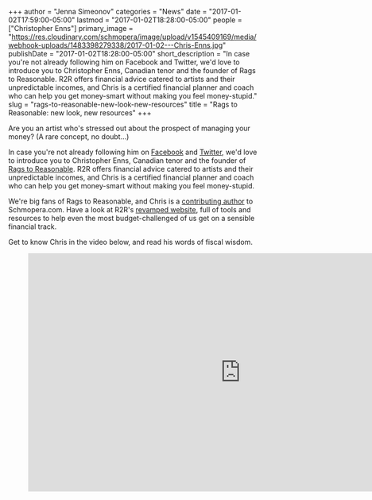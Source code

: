 +++
author = "Jenna Simeonov"
categories = "News"
date = "2017-01-02T17:59:00-05:00"
lastmod = "2017-01-02T18:28:00-05:00"
people = ["Christopher Enns"]
primary_image = "https://res.cloudinary.com/schmopera/image/upload/v1545409169/media/webhook-uploads/1483398279338/2017-01-02---Chris-Enns.jpg"
publishDate = "2017-01-02T18:28:00-05:00"
short_description = "In case you&#039;re not already following him on Facebook and Twitter, we&#039;d love to introduce you to Christopher Enns, Canadian tenor and the founder of Rags to Reasonable. R2R offers financial advice catered to artists and their unpredictable incomes, and Chris is a certified financial planner and coach who can help you get money-smart without making you feel money-stupid."
slug = "rags-to-reasonable-new-look-new-resources"
title = "Rags to Reasonable: new look, new resources"
+++

Are you an artist who's stressed out about the prospect of managing your money? (A rare concept, no doubt...)

In case you're not already following him on [Facebook](https://www.facebook.com/ragstoreasonable/) and [Twitter](https://twitter.com/rags2reasonable), we'd love to introduce you to Christopher Enns, Canadian tenor and the founder of [Rags to Reasonable](http://www.ragstoreasonable.com/). R2R offers financial advice catered to artists and their unpredictable incomes, and Chris is a certified financial planner and coach who can help you get money-smart without making you feel money-stupid.

We're big fans of Rags to Reasonable, and Chris is a [contributing author](/authors/christopher-enns/) to Schmopera.com. Have a look at R2R's [revamped website](http://www.ragstoreasonable.com/), full of tools and resources to help even the most budget-challenged of us get on a sensible financial track.

Get to know Chris in the video below, and read his words of fiscal wisdom.

<figure data-type="video">
<iframe width="854" height="480" src="https://www.youtube.com/embed/2Dm2Chu_peA" frameborder="0" allowfullscreen></iframe>
</figure>
